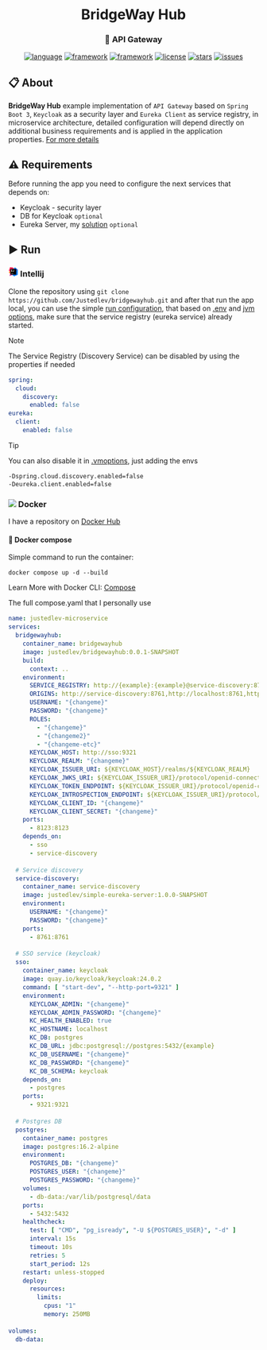 <div id="header" align="center">
    <h1>BridgeWay Hub</h1>
    <h3>🧱 API Gateway</h3>
</div>

<div id="badges" align="center">

[![language](https://img.shields.io/badge/Java%2017-e6892e)](https://github.com/Justedlev/bridgewayhub)
[![framework](https://img.shields.io/badge/Spring%20Framework%206-6cb52d)](https://github.com/Justedlev/bridgewayhub)
[![framework](https://img.shields.io/badge/Spring%20Boot%203-6cb52d)](https://github.com/Justedlev/bridgewayhub)
[![license](https://img.shields.io/github/license/Justedlev/bridgewayhub)](https://github.com/Justedlev/bridgewayhub)
[![stars](https://img.shields.io/github/stars/Justedlev/bridgewayhub)](https://github.com/Justedlev/bridgewayhub/star)
[![issues](https://img.shields.io/github/issues/Justedlev/bridgewayhub)](https://github.com/Justedlev/bridgewayhub/issues)

</div>

## 📋 About

__BridgeWay Hub__ example implementation of `API Gateway` based on `Spring Boot 3`, `Keycloak` as a security layer 
and `Eureka Client` as service registry, in microservice architecture, detailed configuration will depend directly on 
additional business requirements and is applied in the application properties. [For more details](https://docs.spring.io/spring-cloud-gateway/docs/current/reference/html/)

## ⚠️ Requirements

Before running the app you need to configure the next services that depends on:

- Keycloak - security layer
- DB for Keycloak `optional`
- Eureka Server, my [solution](https://github.com/Justedlev/simple-eureka-server) `optional`

## ▶️ Run

### <a href="#"><img src="https://raw.githubusercontent.com/devicons/devicon/master/icons/intellij/intellij-original.svg" width="20"/></a> Intellij

Clone the repository using `git clone https://github.com/Justedlev/bridgewayhub.git` and after that run the app local,
you can use the simple [run configuration](..%2F.run%2FDefault.run.xml), that based on [.env](../.env)
and [jvm options](../.vmoptions), make sure that the service registry (eureka service) already started.

> [!NOTE]
> The Service Registry (Discovery Service) can be disabled by using the properties if needed
> ```yml 
> spring:
>   cloud:
>     discovery:
>       enabled: false
> eureka:
>   client:
>     enabled: false
> ```

> [!TIP]
> You can also disable it in [.vmoptions](..%2F.vmoptions), just adding the envs
> ```
> -Dspring.cloud.discovery.enabled=false
> -Deureka.client.enabled=false
> ```

### <a href="#"><img src="https://raw.githubusercontent.com/rahuldkjain/github-profile-readme-generator/refs/heads/master/src/images/icons/Devops/docker.svg" width="20"/></a> Docker

I have a repository on [Docker Hub](https://hub.docker.com/repository/docker/justedlev/bridgewayhub/general)

#### 📝 Docker compose

Simple command to run the container: 
```shell
docker compose up -d --build
```

Learn More with Docker CLI: [Compose](https://docs.docker.com/reference/cli/docker/compose/)

The full compose.yaml that I personally use

```yml
name: justedlev-microservice
services:
  bridgewayhub:
    container_name: bridgewayhub
    image: justedlev/bridgewayhub:0.0.1-SNAPSHOT
    build:
      context: ..
    environment:
      SERVICE_REGISTRY: http://{example}:{example}@service-discovery:8761/eureka
      ORIGINS: http://service-discovery:8761,http://localhost:8761,http://localhost:3000
      USERNAME: "{changeme}"
      PASSWORD: "{changeme}"
      ROLES:
        - "{changeme}"
        - "{changeme2}"
        - "{changeme-etc}"
      KEYCLOAK_HOST: http://sso:9321
      KEYCLOAK_REALM: "{changeme}"
      KEYCLOAK_ISSUER_URI: ${KEYCLOAK_HOST}/realms/${KEYCLOAK_REALM}
      KEYCLOAK_JWKS_URI: ${KEYCLOAK_ISSUER_URI}/protocol/openid-connect/certs
      KEYCLOAK_TOKEN_ENDPOINT: ${KEYCLOAK_ISSUER_URI}/protocol/openid-connect/token
      KEYCLOAK_INTROSPECTION_ENDPOINT: ${KEYCLOAK_ISSUER_URI}/protocol/openid-connect/token/introspect
      KEYCLOAK_CLIENT_ID: "{changeme}"
      KEYCLOAK_CLIENT_SECRET: "{changeme}"
    ports:
      - 8123:8123
    depends_on:
      - sso
      - service-discovery

  # Service discovery
  service-discovery:
    container_name: service-discovery
    image: justedlev/simple-eureka-server:1.0.0-SNAPSHOT
    environment:
      USERNAME: "{changeme}"
      PASSWORD: "{changeme}"
    ports:
      - 8761:8761

  # SSO service (keycloak)
  sso:
    container_name: keycloak
    image: quay.io/keycloak/keycloak:24.0.2
    command: [ "start-dev", "--http-port=9321" ]
    environment:
      KEYCLOAK_ADMIN: "{changeme}"
      KEYCLOAK_ADMIN_PASSWORD: "{changeme}"
      KC_HEALTH_ENABLED: true
      KC_HOSTNAME: localhost
      KC_DB: postgres
      KC_DB_URL: jdbc:postgresql://postgres:5432/{example}
      KC_DB_USERNAME: "{changeme}"
      KC_DB_PASSWORD: "{changeme}"
      KC_DB_SCHEMA: keycloak
    depends_on:
      - postgres
    ports:
      - 9321:9321

  # Postgres DB
  postgres:
    container_name: postgres
    image: postgres:16.2-alpine
    environment:
      POSTGRES_DB: "{changeme}"
      POSTGRES_USER: "{changeme}"
      POSTGRES_PASSWORD: "{changeme}"
    volumes:
      - db-data:/var/lib/postgresql/data
    ports:
      - 5432:5432
    healthcheck:
      test: [ "CMD", "pg_isready", "-U ${POSTGRES_USER}", "-d" ]
      interval: 15s
      timeout: 10s
      retries: 5
      start_period: 12s
    restart: unless-stopped
    deploy:
      resources:
        limits:
          cpus: "1"
          memory: 250MB

volumes:
  db-data:
```
